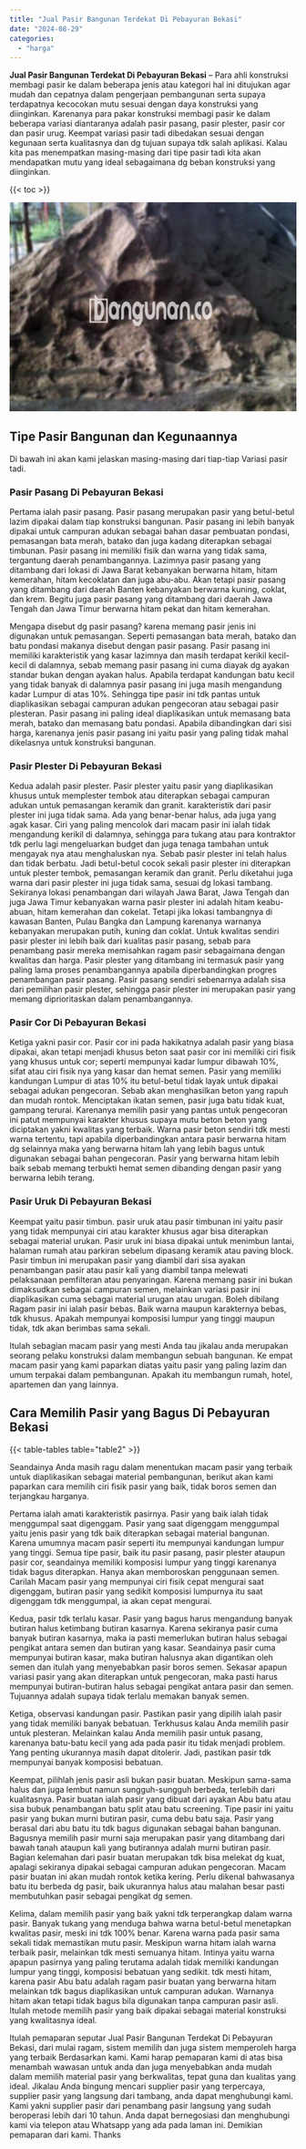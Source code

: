 ```yaml
---
title: "Jual Pasir Bangunan Terdekat Di Pebayuran Bekasi"
date: "2024-08-29"
categories: 
  - "harga"
---
```


**Jual Pasir Bangunan Terdekat Di Pebayuran Bekasi** – Para ahli konstruksi membagi pasir ke dalam beberapa jenis atau kategori hal ini ditujukan agar mudah dan cepatnya dalam pengerjaan pembangunan serta supaya terdapatnya kecocokan mutu sesuai dengan daya konstruksi yang diinginkan. Karenanya para pakar konstruksi membagi pasir ke dalam beberapa variasi diantaranya adalah pasir pasang, pasir plester, pasir cor dan pasir urug. Keempat variasi pasir tadi dibedakan sesuai dengan kegunaan serta kualitasnya dan dg tujuan supaya tdk salah aplikasi. Kalau kita pas menempatkan masing-masing dari tipe pasir tadi kita akan mendapatkan mutu yang ideal sebagaimana dg beban konstruksi yang diinginkan.

{{< toc >}}

![Jual Pasir Bangunan Terdekat Di Pebayuran Bekasi](/images/jual-pasir-bangunan-71.png)

## Tipe Pasir Bangunan dan Kegunaannya

Di bawah ini akan kami jelaskan masing-masing dari tiap-tiap Variasi pasir tadi.

### Pasir Pasang Di Pebayuran Bekasi

Pertama ialah pasir pasang. Pasir pasang merupakan pasir yang betul-betul lazim dipakai dalam tiap konstruksi bangunan. Pasir pasang ini lebih banyak dipakai untuk campuran adukan sebagai bahan dasar pembuatan pondasi, pemasangan bata merah, batako dan juga kadang diterapkan sebagai timbunan. Pasir pasang ini memiliki fisik dan warna yang tidak sama, tergantung daerah penambangannya. Lazimnya pasir pasang yang ditambang dari lokasi di Jawa Barat kebanyakan berwarna hitam, hitam kemerahan, hitam kecoklatan dan juga abu-abu. Akan tetapi pasir pasang yang ditambang dari daerah Banten kebanyakan berwarna kuning, coklat, dan krem. Begitu juga pasir pasang yang ditambang dari daerah Jawa Tengah dan Jawa Timur berwarna hitam pekat dan hitam kemerahan.

Mengapa disebut dg pasir pasang? karena memang pasir jenis ini digunakan untuk pemasangan. Seperti pemasangan bata merah, batako dan batu pondasi makanya disebut dengan pasir pasang. Pasir pasang ini memiliki karakteristik yang kasar lazimnya dan masih terdapat kerikil kecil-kecil di dalamnya, sebab memang pasir pasang ini cuma diayak dg ayakan standar bukan dengan ayakan halus. Apabila terdapat kandungan batu kecil yang tidak banyak di dalamnya pasir pasang ini juga masih mengandung kadar Lumpur di atas 10%. Sehingga tipe pasir ini tdk pantas untuk diaplikasikan sebagai campuran adukan pengecoran atau sebagai pasir plesteran. Pasir pasang ini paling ideal diaplikasikan untuk memasang bata merah, batako dan memasang batu pondasi. Apabila dibandingkan dari sisi harga, karenanya jenis pasir pasang ini yaitu pasir yang paling tidak mahal dikelasnya untuk konstruksi bangunan.

### Pasir Plester Di Pebayuran Bekasi

Kedua adalah pasir plester. Pasir plester yaitu pasir yang diaplikasikan khusus untuk memplester tembok atau diterapkan sebagai campuran adukan untuk pemasangan keramik dan granit. karakteristik dari pasir plester ini juga tidak sama. Ada yang benar-benar halus, ada juga yang agak kasar. Ciri yang paling mencolok dari macam pasir ini ialah tidak mengandung kerikil di dalamnya, sehingga para tukang atau para kontraktor tdk perlu lagi mengeluarkan budget dan juga tenaga tambahan untuk mengayak nya atau menghaluskan nya. Sebab pasir plester ini telah halus dan tidak berbatu. Jadi betul-betul cocok sekali pasir plester ini diterapkan untuk plester tembok, pemasangan keramik dan granit. Perlu diketahui juga warna dari pasir plester ini juga tidak sama, sesuai dg lokasi tambang. Sekiranya lokasi penambangan dari wilayah Jawa Barat, Jawa Tengah dan juga Jawa Timur kebanyakan warna pasir plester ini adalah hitam keabu-abuan, hitam kemerahan dan cokelat. Tetapi jika lokasi tambangnya di kawasan Banten, Pulau Bangka dan Lampung karenanya warnanya kebanyakan merupakan putih, kuning dan coklat. Untuk kwalitas sendiri pasir plester ini lebih baik dari kualitas pasir pasang, sebab para penambang pasir mereka memisahkan ragam pasir sebagaimana dengan kwalitas dan harga. Pasir plester yang ditambang ini termasuk pasir yang paling lama proses penambangannya apabila diperbandingkan progres penambangan pasir pasang. Pasir pasang sendiri sebenarnya adalah sisa dari pemilihan pasir plester, sehingga pasir plester ini merupakan pasir yang memang diprioritaskan dalam penambangannya.

### Pasir Cor Di Pebayuran Bekasi

Ketiga yakni pasir cor. Pasir cor ini pada hakikatnya adalah pasir yang biasa dipakai, akan tetapi menjadi khusus beton saat pasir cor ini memiliki ciri fisik yang khusus untuk cor; seperti mempunyai kadar lumpur dibawah 10%, sifat atau ciri fisik nya yang kasar dan hemat semen. Pasir yang memiliki kandungan Lumpur di atas 10% itu betul-betul tidak layak untuk dipakai sebagai adukan pengecoran. Sebab akan menghasilkan beton yang rapuh dan mudah rontok. Menciptakan ikatan semen, pasir juga batu tidak kuat, gampang terurai. Karenanya memilih pasir yang pantas untuk pengecoran ini patut mempunyai karakter khusus supaya mutu beton beton yang diciptakan yakni kwalitas yang terbaik. Warna pasir beton sendiri tdk mesti warna tertentu, tapi apabila diperbandingkan antara pasir berwarna hitam dg selainnya maka yang berwarna hitam lah yang lebih bagus untuk digunakan sebagai bahan pengecoran. Pasir yang berwarna hitam lebih baik sebab memang terbukti hemat semen dibanding dengan pasir yang berwarna lebih terang.

### Pasir Uruk Di Pebayuran Bekasi

Keempat yaitu pasir timbun. pasir uruk atau pasir timbunan ini yaitu pasir yang tidak mempunyai ciri atau karakter khusus agar bisa diterapkan sebagai material urukan. Pasir uruk ini biasa dipakai untuk menimbun lantai, halaman rumah atau parkiran sebelum dipasang keramik atau paving block. Pasir timbun ini merupakan pasir yang diambil dari sisa ayakan penambangan pasir atau pasir kali yang diambil tanpa melewati pelaksanaan pemfilteran atau penyaringan. Karena memang pasir ini bukan dimaksudkan sebagai campuran semen, melainkan variasi pasir ini diaplikasikan cuma sebagai material urugan atau urugan. Boleh dibilang Ragam pasir ini ialah pasir bebas. Baik warna maupun karakternya bebas, tdk khusus. Apakah mempunyai komposisi lumpur yang tinggi maupun tidak, tdk akan berimbas sama sekali.

Itulah sebagian macam pasir yang mesti Anda tau jikalau anda merupakan seorang pelaku konstruksi dalam membangun sebuah bangunan. Ke empat macam pasir yang kami paparkan diatas yaitu pasir yang paling lazim dan umum terpakai dalam pembangunan. Apakah itu membangun rumah, hotel, apartemen dan yang lainnya.

## Cara Memilih Pasir yang Bagus Di Pebayuran Bekasi

{{< table-tables table="table2" >}}

Seandainya Anda masih ragu dalam menentukan macam pasir yang terbaik untuk diaplikasikan sebagai material pembangunan, berikut akan kami paparkan cara memilih ciri fisik pasir yang baik, tidak boros semen dan terjangkau harganya.

Pertama ialah amati karakteristik pasirnya. Pasir yang baik ialah tidak menggumpal saat digenggam. Pasir yang saat digenggam menggumpal yaitu jenis pasir yang tdk baik diterapkan sebagai material bangunan. Karena umumnya macam pasir seperti itu mempunyai kandungan lumpur yang tinggi. Semua tipe pasir, baik itu pasir pasang, pasir plester ataupun pasir cor, seandainya memiliki komposisi lumpur yang tinggi karenanya tidak bagus diterapkan. Hanya akan memboroskan penggunaan semen. Carilah Macam pasir yang mempunyai ciri fisik cepat mengurai saat digenggam, butiran pasir yang sedikit komposisi lumpurnya itu saat digenggam tdk menggumpal, ia akan cepat mengurai.

Kedua, pasir tdk terlalu kasar. Pasir yang bagus harus mengandung banyak butiran halus ketimbang butiran kasarnya. Karena sekiranya pasir cuma banyak butiran kasarnya, maka ia pasti memerlukan butiran halus sebagai pengikat antara semen dan butiran yang kasar. Seandainya pasir cuma mempunyai butiran kasar, maka butiran halusnya akan digantikan oleh semen dan itulah yang menyebabkan pasir boros semen. Sekasar apapun variasi pasir yang akan diterapkan untuk pengecoran, maka pasti harus mempunyai butiran-butiran halus sebagai pengikat antara pasir dan semen. Tujuannya adalah supaya tidak terlalu memakan banyak semen.

Ketiga, observasi kandungan pasir. Pastikan pasir yang dipilih ialah pasir yang tidak memiliki banyak bebatuan. Terkhusus kalau Anda memilih pasir untuk plesteran. Melainkan kalau Anda memilih pasir untuk pasang, karenanya batu-batu kecil yang ada pada pasir itu tidak menjadi problem. Yang penting ukurannya masih dapat ditolerir. Jadi, pastikan pasir tdk mempunyai banyak komposisi bebatuan.

Keempat, pilihlah jenis pasir asli bukan pasir buatan. Meskipun sama-sama halus dan juga lembut namun sungguh-sungguh berbeda, terlebih dari kualitasnya. Pasir buatan ialah pasir yang dibuat dari ayakan Abu batu atau sisa bubuk penambangan batu split atau batu screening. Tipe pasir ini yaitu pasir yang bukan murni butiran pasir, cuma debu batu saja. Pasir yang berasal dari abu batu itu tdk bagus digunakan sebagai bahan bangunan. Bagusnya memilih pasir murni saja merupakan pasir yang ditambang dari bawah tanah ataupun kali yang butirannya adalah murni butiran pasir. Bagian kelemahan dari pasir buatan merupakan tdk bisa melekat dg kuat, apalagi sekiranya dipakai sebagai campuran adukan pengecoran. Macam pasir buatan ini akan mudah rontok ketika kering. Perlu dikenal bahwasanya batu itu berbeda dg pasir, baik ukurannya halus atau malahan besar pasti membutuhkan pasir sebagai pengikat dg semen.

Kelima, dalam memilih pasir yang baik yakni tdk terperangkap dalam warna pasir. Banyak tukang yang menduga bahwa warna betul-betul menetapkan kwalitas pasir, meski ini tdk 100% benar. Karena warna pada pasir sama sekali tidak memastikan mutu pasir. Meskipun warna hitam ialah warna terbaik pasir, melainkan tdk mesti semuanya hitam. Intinya yaitu warna apapun pasirnya yang paling terutama adalah tidak memiliki kandungan lumpur yang tinggi, komposisi bebatuan yang sedikit. tdk mesti hitam, karena pasir Abu batu adalah ragam pasir buatan yang berwarna hitam melainkan tdk bagus diaplikasikan untuk campuran adukan. Warnanya hitam akan tetapi tidak bagus bila digunakan tanpa campuran pasir asli. Itulah metode memilih pasir yang baik dipakai sebagai material konstruksi yang kwalitasnya ideal.

Itulah pemaparan seputar Jual Pasir Bangunan Terdekat Di Pebayuran Bekasi, dari mulai ragam, sistem memilih dan juga sistem memperoleh harga yang terbaik Berdasarkan kami. Kami harap pemaparan kami di atas bisa menambah wawasan untuk anda dan juga menyebabkan anda mudah dalam memilih material pasir yang berkwalitas, tepat guna dan kualitas yang ideal. Jikalau Anda bingung mencari supplier pasir yang terpercaya, supplier pasir yang langsung dari tambang, anda dapat menghubungi kami. Kami yakni supplier pasir dari penambang pasir langsung yang sudah beroperasi lebih dari 10 tahun. Anda dapat bernegosiasi dan menghubungi kami via telepon atau Whatsapp yang ada pada laman ini. Demikian pemaparan dari kami. Thanks
